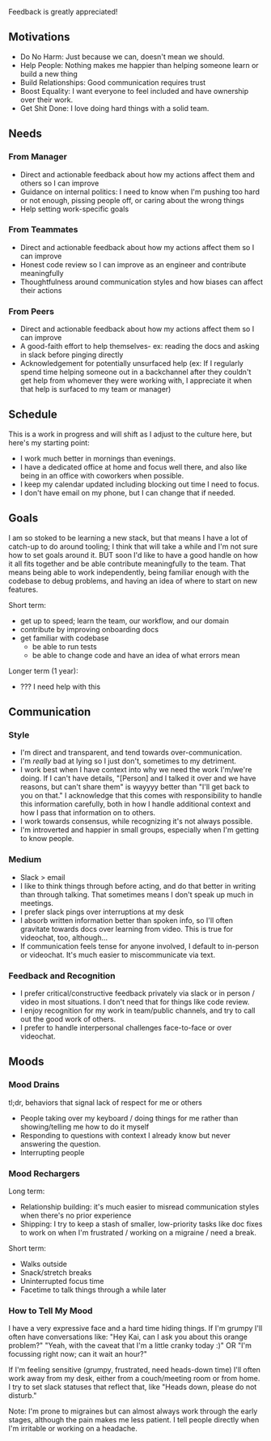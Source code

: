 
Feedback is greatly appreciated!


## Motivations
- Do No Harm: Just because we can, doesn't mean we should.
- Help People: Nothing makes me happier than helping someone learn or build a new thing
- Build Relationships: Good communication requires trust
- Boost Equality: I want everyone to feel included and have ownership over their work.
- Get Shit Done: I love doing hard things with a solid team.


## Needs

### From Manager
- Direct and actionable feedback about how my actions affect them and others so I can improve
- Guidance on internal politics: I need to know when I'm pushing too hard or not enough, pissing people off, or caring about the wrong things
- Help setting work-specific goals

### From Teammates
- Direct and actionable feedback about how my actions affect them so I can improve
- Honest code review so I can improve as an engineer and contribute meaningfully
- Thoughtfulness around communication styles and how biases can affect their actions

### From Peers
- Direct and actionable feedback about how my actions affect them so I can improve
- A good-faith effort to help themselves- ex: reading the docs and asking in slack before pinging directly
- Acknowledgement for potentially unsurfaced help (ex: If I regularly spend time helping someone out in a backchannel after they couldn't get help from whomever they were working with, I appreciate it when that help is surfaced to my team or manager)


## Schedule
This is a work in progress and will shift as I adjust to the culture here, but here's my starting point:
- I work much better in mornings than evenings.
- I have a dedicated office at home and focus well there, and also like being in an office with coworkers when possible.
- I keep my calendar updated including blocking out time I need to focus.
- I don't have email on my phone, but I can change that if needed.


## Goals
I am so stoked to be learning a new stack, but that means I have a lot of catch-up to do around tooling; I think that will take a while and I'm not sure how to set goals around it. BUT soon I'd like to have a good handle on how it all fits together and be able contribute meaningfully to the team. That means being able to work independently, being familiar enough with the codebase to debug problems, and having an idea of where to start on new features.

Short term:
- get up to speed; learn the team, our workflow, and our domain
- contribute by improving onboarding docs
- get familiar with codebase
    - be able to run tests
    - be able to change code and have an idea of what errors mean

Longer term (1 year):
- ??? I need help with this


## Communication

### Style
- I'm direct and transparent, and tend towards over-communication.
- I'm *really* bad at lying so I just don't, sometimes to my detriment.
- I work best when I have context into why we need the work I'm/we're doing. If I can't have details, "[Person] and I talked it over and we have reasons, but can't share them" is wayyyy better than "I'll get back to you on that." I acknowledge that this comes with responsibility to handle this information carefully, both in how I handle additional context and how I pass that information on to others. 
- I work towards consensus, while recognizing it's not always possible.
- I'm introverted and happier in small groups, especially when I'm getting to know people.

### Medium
- Slack > email
- I like to think things through before acting, and do that better in writing than through talking. That sometimes means I don't speak up much in meetings.
- I prefer slack pings over interruptions at my desk
- I absorb written information better than spoken info, so I'll often gravitate towards docs over learning from video. This is true for videochat, too, although...
- If communication feels tense for anyone involved, I default to in-person or videochat. It's much easier to miscommunicate via text.

### Feedback and Recognition
- I prefer critical/constructive feedback privately via slack or in person / video in most situations. I don't need that for things like code review.
- I enjoy recognition for my work in team/public channels, and try to call out the good work of others.
- I prefer to handle interpersonal challenges face-to-face or over videochat.


## Moods
### Mood Drains
tl;dr, behaviors that signal lack of respect for me or others

- People taking over my keyboard / doing things for me rather than showing/telling me how to do it myself
- Responding to questions with context I already know but never answering the question.
- Interrupting people

### Mood Rechargers

Long term: 
- Relationship building: it's much easier to misread communication styles when there's no prior experience
- Shipping: I try to keep a stash of smaller, low-priority tasks like doc fixes to work on when I'm frustrated / working on a migraine / need a break.

Short term:
- Walks outside
- Snack/stretch breaks
- Uninterrupted focus time
- Facetime to talk things through a while later

### How to Tell My Mood

I have a very expressive face and a hard time hiding things. If I'm grumpy I'll often have conversations like: "Hey Kai, can I ask you about this orange problem?" "Yeah, with the caveat that I'm a little cranky today :)" OR "I'm focussing right now; can it wait an hour?"

If I'm feeling sensitive (grumpy, frustrated, need heads-down time) I'll often work away from my desk, either from a couch/meeting room or from home. I try to set slack statuses that reflect that, like "Heads down, please do not disturb."

Note: I'm prone to migraines but can almost always work through the early stages, although the pain makes me less patient. I tell people directly when I'm irritable or working on a headache.



